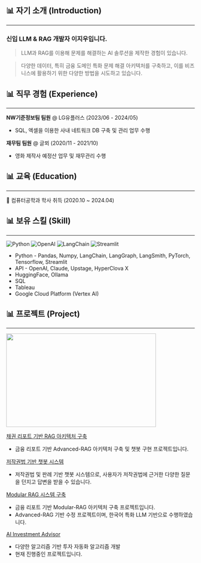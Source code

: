 ## 📊 자기 소개 (Introduction)
------

### 신입 LLM & RAG 개발자 이지우입니다.

> LLM과 RAG를 이용해 문제를 해결하는 AI 솔루션을 제작한 경험이 있습니다.

> 다양한 데이터, 특히 금융 도메인 특화 문제 해결 아키텍처를 구축하고, 이를 비즈니스에 활용하기 위한 다양한 방법을 시도하고 있습니다.


## 📊 직무 경험 (Experience)
------

**NW기준정보팀 팀원** @ LG유플러스 (2023/06 - 2024/05)

- SQL, 엑셀을 이용한 사내 네트워크 DB 구축 및 관리 업무 수행



**재무팀 팀원** @ 글뫼 (2020/11 - 2021/10)

- 영화 제작사 예정산 업무 및 재무관리 수행


## 📊 교육 (Education)
------
🏫 컴퓨터공학과 학사 취득 (2020.10 ~ 2024.04)





## 📊 보유 스킬 (Skill)
------
![Python](https://img.shields.io/badge/Python-3776AB?style=flat-square&logo=python&logoColor=white)
![OpenAI](https://img.shields.io/badge/OpenAI-412991?style=flat-square&logo=OpenAI&logoColor=white)
![LangChain](https://img.shields.io/badge/LangChain-1C3C3C?style=flat-square&logo=LangChain&logoColor=white)
![Streamlit](https://img.shields.io/badge/Streamlit-FF4B4B?style=flat-square&logo=Streamlit&logoColor=white)
- Python - Pandas, Numpy, LangChain, LangGraph, LangSmith, PyTorch, Tensorflow, Streamlit
- API - OpenAI, Claude, Upstage, HyperClova X
- HuggingFace, Ollama
- SQL
- Tableau
- Google Cloud Platform (Vertex AI)


## 📊 프로젝트 (Project)
------
<img src="assets/img/finance.jpg" width="400" height="250"/>

[채권 리포트 기반 RAG 아키텍처 구축](https://github.com/DS3th-AIFFEELTHON/Bogosa)
- 금융 리포트 기반 Advanced-RAG 아키텍처 구축 및 챗봇 구현 프로젝트입니다.

[저작권법 기반 챗봇 시스템](https://github.com/highlevelnotes/Langchainthon_2)
- 저작권법 및 판례 기반 챗봇 시스템으로, 사용자가 저작권법에 근거한 다양한 질문을 던지고 답변을 받을 수 있습니다.

[Modular RAG 시스템 구축](https://github.com/highlevelnotes/ModularRAG-with-HyperClovaX)
- 금융 리포트 기반 Modular-RAG 아키텍처 구축 프로젝트입니다.
- Advanced-RAG 기반 수정 프로젝트이며, 한국어 특화 LLM 기반으로 수행하였습니다.

[AI Investment Advisor](https://github.com/highlevelnotes/ai_investment_advisor)
- 다양한 알고리즘 기반 투자 자동화 알고리즘 개발
- 현재 진행중인 프로젝트입니다.
